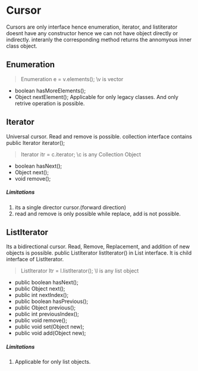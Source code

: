 # Cursor

Cursors are only interface hence enumeration, iterator, and listiterator doesnt have any constructor hence we can not have object directly or indirectly. interanly the corresponding method returns the annomyous inner class object.

## Enumeration

> Enumeration e = v.elements();
> \\v is vector

- boolean hasMoreElements();
- Object nextElement();
  Applicable for only legacy classes. And only retrive operation is possible.

## Iterator

Universal cursor. Read and remove is possible.
collection interface contains public Iterator iterator();

> Iterator itr = c.iterator;
> \\c is any Collection Object

- boolean hasNext();
- Object next();
- void remove();

##### Limitations

1. its a single director cursor.(forward direction)
2. read and remove is only possible while replace, add is not possible.

## ListIterator

Its a bidirectional cursor. Read, Remove, Replacement, and addition of new objects is possible.
public ListIterator listIterator() in List interface. It is child interface of ListIterator.

> ListIterator ltr = l.listIterator();
> \\l is any list object

- public boolean hasNext();
- public Object next();
- public int nextIndex();
- public boolean hasPrevious();
- public Object previous();
- public int previousIndex();
- public void remove();
- public void set(Object new);
- public void add(Object new);

##### Limitations

1. Applicable for only list objects.

